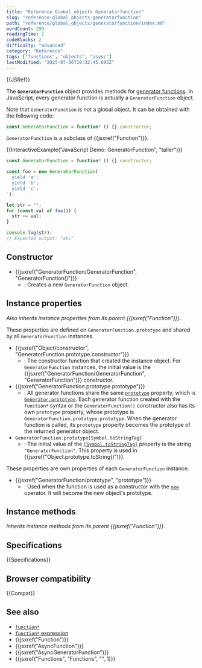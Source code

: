 ```yaml
---
title: "Reference Global_objects Generatorfunction"
slug: "reference-global_objects-generatorfunction"
path: "reference/global_objects/generatorfunction/index.md"
wordCount: 299
readingTime: 2
codeBlocks: 2
difficulty: "advanced"
category: "Reference"
tags: ["functions", "objects", "async"]
lastModified: "2025-07-06T19:32:45.605Z"
---
```



{{JSRef}}

The **`GeneratorFunction`** object provides methods for [generator functions](/en-US/docs/Web/JavaScript/Reference/Statements/function*). In JavaScript, every generator function is actually a `GeneratorFunction` object.

Note that `GeneratorFunction` is _not_ a global object. It can be obtained with the following code:

```js
const GeneratorFunction = function* () {}.constructor;
```

`GeneratorFunction` is a subclass of {{jsxref("Function")}}.

{{InteractiveExample("JavaScript Demo: GeneratorFunction", "taller")}}

```js interactive-example
const GeneratorFunction = function* () {}.constructor;

const foo = new GeneratorFunction(`
  yield 'a';
  yield 'b';
  yield 'c';
`);

let str = "";
for (const val of foo()) {
  str += val;
}

console.log(str);
// Expected output: "abc"
```

## Constructor

- {{jsxref("GeneratorFunction/GeneratorFunction", "GeneratorFunction()")}}
  - : Creates a new `GeneratorFunction` object.

## Instance properties

_Also inherits instance properties from its parent {{jsxref("Function")}}_.

These properties are defined on `GeneratorFunction.prototype` and shared by all `GeneratorFunction` instances.

- {{jsxref("Object/constructor", "GeneratorFunction.prototype.constructor")}}
  - : The constructor function that created the instance object. For `GeneratorFunction` instances, the initial value is the {{jsxref("GeneratorFunction/GeneratorFunction", "GeneratorFunction")}} constructor.
- {{jsxref("GeneratorFunction.prototype.prototype")}}
  - : All generator functions share the same [`prototype`](/en-US/docs/Web/JavaScript/Reference/Global_Objects/Function/prototype) property, which is [`Generator.prototype`](/en-US/docs/Web/JavaScript/Reference/Global_Objects/Generator). Each generator function created with the `function*` syntax or the `GeneratorFunction()` constructor also has its own `prototype` property, whose prototype is `GeneratorFunction.prototype.prototype`. When the generator function is called, its `prototype` property becomes the prototype of the returned generator object.
- `GeneratorFunction.prototype[Symbol.toStringTag]`
  - : The initial value of the [`[Symbol.toStringTag]`](/en-US/docs/Web/JavaScript/Reference/Global_Objects/Symbol/toStringTag) property is the string `"GeneratorFunction"`. This property is used in {{jsxref("Object.prototype.toString()")}}.

These properties are own properties of each `GeneratorFunction` instance.

- {{jsxref("GeneratorFunction/prototype", "prototype")}}
  - : Used when the function is used as a constructor with the [`new`](/en-US/docs/Web/JavaScript/Reference/Operators/new) operator. It will become the new object's prototype.

## Instance methods

_Inherits instance methods from its parent {{jsxref("Function")}}_.

## Specifications

{{Specifications}}

## Browser compatibility

{{Compat}}

## See also

- [`function*`](/en-US/docs/Web/JavaScript/Reference/Statements/function*)
- [`function*` expression](/en-US/docs/Web/JavaScript/Reference/Operators/function*)
- {{jsxref("Function")}}
- {{jsxref("AsyncFunction")}}
- {{jsxref("AsyncGeneratorFunction")}}
- {{jsxref("Functions", "Functions", "", 1)}}
